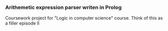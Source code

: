 ### Arithemetic expression parser writen in Prolog

Coursework project for "Logic in computer science" course. Think of this as a filler episode II
